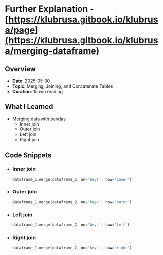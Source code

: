 # Further Explanation - [https://klubrusa.gitbook.io/klubrusa/page](https://klubrusa.gitbook.io/klubrusa/merging-dataframe)

## Overview
- **Date**: 2025-05-30
- **Topic**: Merging, Joining, and Concatenate Tables
- **Duration**: 15 min reading

## What I Learned
- Merging data with pandas
  - Inner join
  - Outer join
  - Left join
  - Right join

## Code Snippets
- ### Inner join
  ```python
  dataframe_1.merge(dataframe_2, on='keys', how='inner')
  ```
- ### Outer join
  ```python
  dataframe_1.merge(dataframe_2, on='keys', how='outer')
  ```
- ### Left join
  ```python
  dataframe_1.merge(dataframe_2, on='keys', how='left')
  ```
- ### Right join
  ```python
  dataframe_1.merge(dataframe_2, on='keys', how='right')
  ```

  
